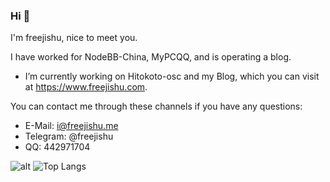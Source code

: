### Hi 👋

I'm freejishu, nice to meet you.

I have worked for NodeBB-China, MyPCQQ, and is operating a blog.
- I’m currently working on Hitokoto-osc and my Blog, which you can visit at <https://www.freejishu.com>.


You can contact me through these channels if you have any questions:

*  E-Mail: <i@freejishu.me>
*  Telegram: @freejishu
*  QQ: 442971704

![alt](https://github-readme-stats.vercel.app/api?username=freejishu&count_private=true&show_icons=true&icon_color=805AD5&text_color=718096&bg_color=ffffff&hide_title=true)
![Top Langs](https://github-readme-stats.vercel.app/api/top-langs?username=freejishu&hide=c,c%2B%2B&layout=compact)
